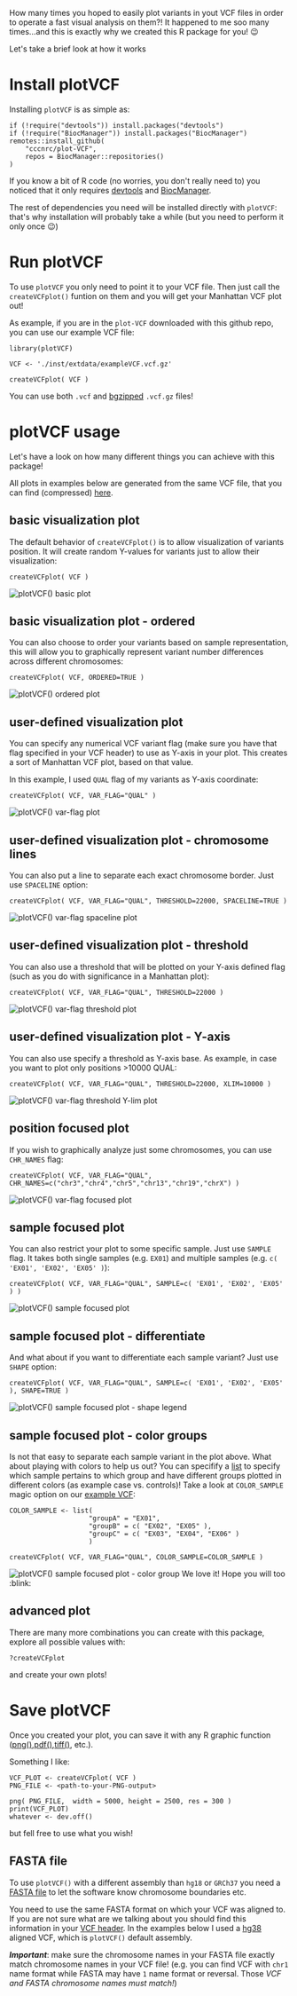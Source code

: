 How many times you hoped to easily plot variants in yout VCF files in order to operate a fast visual analysis on them?!
It happened to me soo many times...and this is exactly why we created this R package for you! :wink:

Let's take a brief look at how it works

# Install plotVCF
Installing `plotVCF` is as simple as:
```
if (!require("devtools")) install.packages("devtools")
if (!require("BiocManager")) install.packages("BiocManager")
remotes::install_github(
    "cccnrc/plot-VCF",
    repos = BiocManager::repositories()
)
```
If you know a bit of R code (no worries, you don't really need to) you noticed that it only requires [devtools](https://devtools.r-lib.org/) and [BiocManager](https://cran.r-project.org/web/packages/BiocManager/vignettes/BiocManager.html).

The rest of dependencies you need will be installed directly with `plotVCF`: that's why installation will probably take a while (but you need to perform it only once :wink:)

# Run plotVCF
To use `plotVCF` you only need to point it to your VCF file.
Then just call the `createVCFplot()` funtion on them and you will get your Manhattan VCF plot out!

As example, if you are in the `plot-VCF` downloaded with this github repo, you can use our example VCF file:
```
library(plotVCF)

VCF <- './inst/extdata/exampleVCF.vcf.gz'

createVCFplot( VCF )
```
You can use both `.vcf` and [bgzipped](http://www.htslib.org/doc/bgzip.html) `.vcf.gz` files!

# plotVCF usage
Let's have a look on how many different things you can achieve with this package!

All plots in examples below are generated from the same VCF file, that you can find (compressed) [here](inst/extdata/exampleVCF.vcf.gz).
## basic visualization plot
The default behavior of `createVCFplot()` is to allow visualization of variants position. It will create random Y-values for variants just to allow their visualization:
```
createVCFplot( VCF )
```
![plotVCF() basic plot](plots/plotVCF.base.png)
## basic visualization plot - ordered
You can also choose to order your variants based on sample representation, this will allow you to graphically represent variant number differences across different chromosomes:
```
createVCFplot( VCF, ORDERED=TRUE )
```
![plotVCF() ordered plot](plots/plotVCF.ordered.png)
## user-defined visualization plot
You can specify any numerical VCF variant flag (make sure you have that flag specified in your VCF header) to use as Y-axis in your plot. This creates a sort of Manhattan VCF plot, based on that value.

In this example, I used `QUAL` flag of my variants as Y-axis coordinate:
```
createVCFplot( VCF, VAR_FLAG="QUAL" )
```
![plotVCF() var-flag plot](plots/plotVCF.flag.png)
## user-defined visualization plot - chromosome lines
You can also put a line to separate each exact chromosome border. Just use `SPACELINE` option:
```
createVCFplot( VCF, VAR_FLAG="QUAL", THRESHOLD=22000, SPACELINE=TRUE )
```
![plotVCF() var-flag spaceline plot](plots/plotVCF.flag-spaceline.png)
## user-defined visualization plot - threshold
You can also use a threshold that will be plotted on your Y-axis defined flag (such as you do with significance in a Manhattan plot):
```
createVCFplot( VCF, VAR_FLAG="QUAL", THRESHOLD=22000 )
```
![plotVCF() var-flag threshold plot](plots/plotVCF.flag-threshold.png)
## user-defined visualization plot - Y-axis
You can also use specify a threshold as Y-axis base. As example, in case you want to plot only positions >10000 QUAL:
```
createVCFplot( VCF, VAR_FLAG="QUAL", THRESHOLD=22000, XLIM=10000 )
```
![plotVCF() var-flag threshold Y-lim plot](plots/plotVCF.flag-threshold-ylim.png)
## position focused plot
If you wish to graphically analyze just some chromosomes, you can use `CHR_NAMES` flag:
```
createVCFplot( VCF, VAR_FLAG="QUAL", CHR_NAMES=c("chr3","chr4","chr5","chr13","chr19","chrX") )
```
![plotVCF() var-flag focused plot](plots/plotVCF.flag-focus.png)
## sample focused plot
You can also restrict your plot to some specific sample. Just use `SAMPLE` flag.
It takes both single samples (e.g. `EX01`) and multiple samples (e.g. `c( 'EX01', 'EX02', 'EX05' )`):
```
createVCFplot( VCF, VAR_FLAG="QUAL", SAMPLE=c( 'EX01', 'EX02', 'EX05' ) )
```
![plotVCF() sample focused plot](plots/plotVCF.sample-focused.png)
## sample focused plot - differentiate
And what about if you want to differentiate each sample variant? Just use `SHAPE` option:
```
createVCFplot( VCF, VAR_FLAG="QUAL", SAMPLE=c( 'EX01', 'EX02', 'EX05' ), SHAPE=TRUE )
```
![plotVCF() sample focused plot - shape legend](plots/plotVCF.sample-focused-shape.png)
## sample focused plot - color groups
Is not that easy to separate each sample variant in the plot above. What about playing with colors to help us out?
You can specifify a [list](https://www.tutorialspoint.com/r/r_lists.htm) to specify which sample pertains to which group and have different groups plotted in different colors (as example case vs. controls)! Take a look at `COLOR_SAMPLE` magic option on our [example VCF](inst/extdata/exampleVCF.vcf.gz):
```
COLOR_SAMPLE <- list(
                    "groupA" = "EX01",
                    "groupB" = c( "EX02", "EX05" ),
                    "groupC" = c( "EX03", "EX04", "EX06" )
                    )

createVCFplot( VCF, VAR_FLAG="QUAL", COLOR_SAMPLE=COLOR_SAMPLE )
```
![plotVCF() sample focused plot - color group](plots/plotVCF.sample-focused-group.png)
We love it! Hope you will too :blink:
## advanced plot
There are many more combinations you can create with this package, explore all possible values with:
```
?createVCFplot
```
and create your own plots!

# Save plotVCF
Once you created your plot, you can save it with any R graphic function ([png()](https://cran.r-project.org/web/packages/png/index.html),[pdf()](https://www.rdocumentation.org/packages/grDevices/versions/3.6.2/topics/pdf),[tiff()](https://stat.ethz.ch/R-manual/R-devel/library/grDevices/html/png.html), etc.).

Something I like:
```
VCF_PLOT <- createVCFplot( VCF )
PNG_FILE <- <path-to-your-PNG-output>

png( PNG_FILE,  width = 5000, height = 2500, res = 300 )
print(VCF_PLOT)
whatever <- dev.off()
```
but fell free to use what you wish!


## FASTA file
To use `plotVCF()` with a different assembly than `hg18` or `GRCh37` you need a [FASTA file](https://en.wikipedia.org/wiki/FASTA_format) to let the software know chromosome boundaries etc.

You need to use the same FASTA format on which your VCF was aligned to. If you are not sure what are we talking about you should find this information in your [VCF header](https://samtools.github.io/hts-specs/VCFv4.2.pdf). In the examples below I used a [hg38](https://www.ncbi.nlm.nih.gov/assembly/GCF_000001405.26/) aligned VCF, which is `plotVCF()` default assembly.

***Important***: make sure the chromosome names in your FASTA file exactly match chromosome names in your VCF file! (e.g. you can find VCF with `chr1` name format while FASTA may have `1` name format or reversal. Those *VCF and FASTA chromosome names must match!*)
